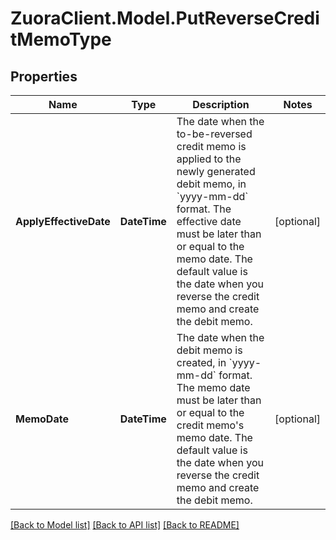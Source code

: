 # ZuoraClient.Model.PutReverseCreditMemoType

## Properties

Name | Type | Description | Notes
------------ | ------------- | ------------- | -------------
**ApplyEffectiveDate** | **DateTime** | The date when the to-be-reversed credit memo is applied to the newly generated debit memo, in &#x60;yyyy-mm-dd&#x60; format. The effective date must be later than or equal to the memo date.  The default value is the date when you reverse the credit memo and create the debit memo.  | [optional] 
**MemoDate** | **DateTime** | The date when the debit memo is created, in &#x60;yyyy-mm-dd&#x60; format. The memo date must be later than or equal to the credit memo&#39;s memo date.  The default value is the date when you reverse the credit memo and create the debit memo.  | [optional] 

[[Back to Model list]](../README.md#documentation-for-models) [[Back to API list]](../README.md#documentation-for-api-endpoints) [[Back to README]](../README.md)

